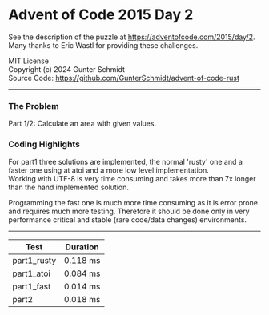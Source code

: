 # Advent of Code 2015 Day 2

See the description of the puzzle at <https://adventofcode.com/2015/day/2>.  
Many thanks to Eric Wastl for providing these challenges.

MIT License  
Copyright (c) 2024 Gunter Schmidt  
Source Code: <https://github.com/GunterSchmidt/advent-of-code-rust>

---
### The Problem

Part 1/2: Calculate an area with given values.

### Coding Highlights

For part1 three solutions are implemented, the normal 'rusty' one and a faster one 
using at atoi and a more low level implementation.  
Working with UTF-8 is very time consuming and takes more than 7x longer than the hand
implemented solution.

Programming the fast one is much more time consuming as it is error prone and requires
much more testing. Therefore it should be done only in very performance critical 
and stable (rare code/data changes) environments.

---

| Test        | Duration |
| ----------- | -------- |
| part1_rusty | 0.118 ms |
| part1_atoi  | 0.084 ms |
| part1_fast  | 0.014 ms |
| part2       | 0.018 ms |


